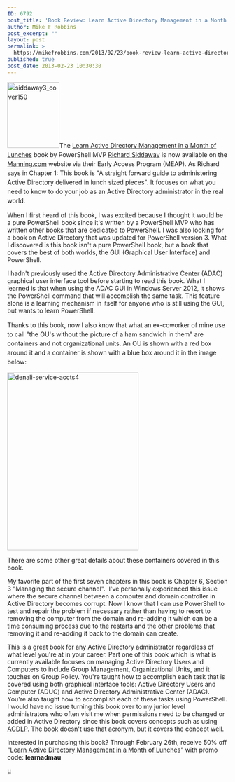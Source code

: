 ```yaml
---
ID: 6792
post_title: 'Book Review: Learn Active Directory Management in a Month of Lunches'
author: Mike F Robbins
post_excerpt: ""
layout: post
permalink: >
  https://mikefrobbins.com/2013/02/23/book-review-learn-active-directory-management-in-a-month-of-lunches/
published: true
post_date: 2013-02-23 10:30:30
---
```

<span style="line-height:1.5;"><a href="http://manning.com/siddaway3/"><img class="alignleft size-thumbnail wp-image-6793" alt="siddaway3_cover150" src="http://mikefrobbins.com/wp-content/uploads/2013/02/siddaway3_cover150.jpg?w=119" width="119" height="150" /></a>The <a href="http://manning.com/siddaway3/" target="_blank">Learn Active Directory Management in a Month of Lunches</a> book by PowerShell MVP <a href="http://richardspowershellblog.wordpress.com/" target="_blank">Richard Siddaway</a> is now available on the <a href="http://manning.com/" target="_blank">Manning.com</a> website via their Early Access Program (MEAP). As Richard says in Chapter 1: This book is "A straight forward guide to administering Active Directory delivered in lunch sized pieces". It focuses on what you need to know to do your job as an Active Directory administrator in the real world.</span>

When I first heard of this book, I was excited because I thought it would be a pure PowerShell book since it's written by a PowerShell MVP who has written other books that are dedicated to PowerShell. I was also looking for a book on Active Directory that was updated for PowerShell version 3. What I discovered is this book isn't a pure PowerShell book, but a book that covers the best of both worlds, the GUI (Graphical User Interface) and PowerShell.

I hadn't previously used the Active Directory Administrative Center (ADAC) graphical user interface tool before starting to read this book. What I learned is that when using the ADAC GUI in Windows Server 2012, it shows the PowerShell command that will accomplish the same task. This feature alone is a learning mechanism in itself for anyone who is still using the GUI, but wants to learn PowerShell.

<span style="line-height:1.5;">Thanks to this book, now I also know that what an ex-coworker of mine use to call "the OU's without the picture of a ham sandwich in them" are containers and not organizational units. An OU is shown with a red box around it and a container is shown with a blue box around it in the image below:</span>

<img class="alignnone size-full wp-image-2454" alt="denali-service-accts4" src="http://mikefrobbins.com/wp-content/uploads/2011/06/denali-service-accts4.png" width="300" height="406" />

There are some other great details about these containers covered in this book.

My favorite part of the first seven chapters in this book is Chapter 6, Section 3 "Managing the secure channel".  I've personally experienced this issue where the secure channel between a computer and domain controller in Active Directory becomes corrupt. Now I know that I can use PowerShell to test and repair the problem if necessary rather than having to resort to removing the computer from the domain and re-adding it which can be a time consuming process due to the restarts and the other problems that removing it and re-adding it back to the domain can create.

This is a great book for any Active Directory administrator regardless of what level you're at in your career. Part one of this book which is what is currently available focuses on managing Active Directory Users and Computers to include Group Management, Organizational Units, and it touches on Group Policy. You're taught how to accomplish each task that is covered using both graphical interface tools: Active Directory Users and Computer (ADUC) and Active Directory Administrative Center (ADAC). You're also taught how to accomplish each of these tasks using PowerShell. I would have no issue turning this book over to my junior level administrators who often visit me when permissions need to be changed or added in Active Directory since this book covers concepts such as using <a href="http://en.wikipedia.org/wiki/AGDLP" target="_blank">AGDLP</a>. The book doesn't use that acronym, but it covers the concept well.

Interested in purchasing this book? Through February 26th, receive 50% off "<a href="http://manning.com/siddaway3/" target="_blank">Learn Active Directory Management in a Month of Lunches</a>" with promo code: <strong>learnadmau</strong>

µ
